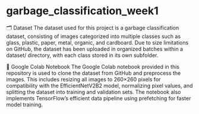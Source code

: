 # garbage_classification_week1

🗂️ Dataset
The dataset used for this project is a garbage classification dataset, consisting of images categorized into multiple classes such as glass, plastic, paper, metal, organic, and cardboard. Due to size limitations on GitHub, the dataset has been uploaded in organized batches within a dataset/ directory, with each class stored in its own subfolder.

📓 Google Colab Notebook
The Google Colab notebook provided in this repository is used to clone the dataset from GitHub and preprocess the images. This includes resizing all images to 260×260 pixels for compatibility with the EfficientNetV2B2 model, normalizing pixel values, and splitting the dataset into training and validation sets. The notebook also implements TensorFlow’s efficient data pipeline using prefetching for faster model training.
